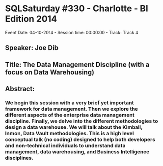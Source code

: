 # SQLSaturday #330 - Charlotte - BI Edition 2014
Event Date: 04-10-2014 - Session time: 00:00:00 - Track: Track 4
## Speaker: Joe Dib
## Title: The Data Management Discipline (with a focus on Data Warehousing)
## Abstract:
### We begin this session with a very brief yet important framework for data management. Then we explore the different aspects of the enterprise data management discipline. Finally, we delve into the different methodologies to design a data warehouse. We will talk about the Kimball, Inmon,  Data Vault methodologies. This is a high level conceptual talk (no coding) designed to help both developers and non-technical individuals to understand data management, data warehousing, and Business Intelligence disciplines. 
